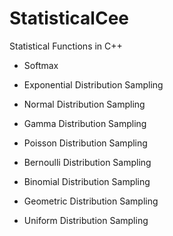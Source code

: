 # StatisticalCee
Statistical Functions in C++

- Softmax 

- Exponential Distribution Sampling
- Normal Distribution Sampling
- Gamma Distribution Sampling
- Poisson Distribution Sampling
- Bernoulli Distribution Sampling
- Binomial Distribution Sampling
- Geometric Distribution Sampling
- Uniform Distribution Sampling
